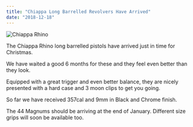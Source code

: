 ```yaml
---
title: "Chiappa Long Barrelled Revolvers Have Arrived"
date: "2018-12-18"
---
```


![Chiappa Rhino](https://res.cloudinary.com/shooting-supplies/image/upload/v1573564413/Rhino-pistol_wenjlj_vrnocl-1_acmmyq.jpg)

The Chiappa Rhino long barrelled pistols have arrived just in time for Christmas.

We have waited a good 6 months for these and they feel even better than they look.

Equipped with a great trigger and even better balance, they are nicely presented with a hard case and 3 moon clips to get you going.

So far we have received 357cal and 9mm in Black and Chrome finish.

The 44 Magnums should be arriving at the end of January. Different size grips will soon be available too.
